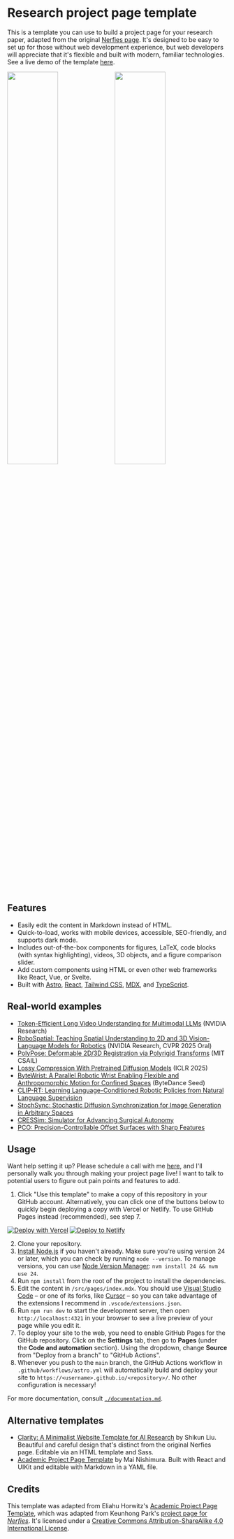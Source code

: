 # Research project page template

This is a template you can use to build a project page for your research paper, adapted from the original [Nerfies page](https://nerfies.github.io/). It's designed to be easy to set up for those without web development experience, but web developers will appreciate that it's flexible and built with modern, familiar technologies. See a live demo of the template [here](https://research-template.roman.technology).

<img src="public/screenshot-light.png" width="48%" /> <img src = "public/screenshot-dark.png" width="48%" />

## Features

- Easily edit the content in Markdown instead of HTML.
- Quick-to-load, works with mobile devices, accessible, SEO-friendly, and supports dark mode.
- Includes out-of-the-box components for figures, LaTeX, code blocks (with syntax highlighting), videos, 3D objects, and a figure comparison slider.
- Add custom components using HTML or even other web frameworks like React, Vue, or Svelte.
- Built with [Astro](https://astro.build/), [React](https://react.dev/), [Tailwind CSS](https://tailwindcss.com/), [MDX](https://mdxjs.com/), and [TypeScript](https://www.typescriptlang.org/).

## Real-world examples

- [Token-Efficient Long Video Understanding for Multimodal LLMs](https://research.nvidia.com/labs/lpr/storm/) (NVIDIA Research)
- [RoboSpatial: Teaching Spatial Understanding to 2D and 3D Vision-Language Models for Robotics](https://chanh.ee/RoboSpatial/) (NVIDIA Research, CVPR 2025 Oral)
- [PolyPose: Deformable 2D/3D Registration via Polyrigid Transforms](https://polypose.csail.mit.edu/) (MIT CSAIL)
- [Lossy Compression With Pretrained Diffusion Models](https://jeremyiv.github.io/diffc-project-page/) (ICLR 2025)
- [ByteWrist: A Parallel Robotic Wrist Enabling Flexible and Anthropomorphic Motion for Confined Spaces](https://bytewrist.github.io/) (ByteDance Seed)
- [CLIP-RT: Learning Language-Conditioned Robotic Policies from Natural Language Supervision](https://clip-rt.github.io/)
- [StochSync: Stochastic Diffusion Synchronization for Image Generation in Arbitrary Spaces](https://stochsync.github.io/)
- [CRESSim: Simulator for Advancing Surgical Autonomy](https://tbs-ualberta.github.io/CRESSim/)
- [PCO: Precision-Controllable Offset Surfaces with Sharp Features](https://alan-leo-wong.github.io/SIGASIA24-PCO-ProjectPage/)

## Usage

Want help setting it up? Please schedule a call with me [here](https://cal.com/romanhauksson/meeting), and I'll personally walk you through making your project page live! I want to talk to potential users to figure out pain points and features to add.

1. Click "Use this template" to make a copy of this repository in your GitHub account. Alternatively, you can click one of the buttons below to quickly begin deploying a copy with Vercel or Netlify. To use GitHub Pages instead (recommended), see step 7.

[![Deploy with Vercel](https://vercel.com/button)](https://vercel.com/new/clone?repository-url=https%3A%2F%2Fgithub.com%2FRomanHauksson%2Facademic-project-astro-template) [![Deploy to Netlify](https://www.netlify.com/img/deploy/button.svg)](https://app.netlify.com/start/deploy?repository=https://github.com/romanhauksson/academic-project-astro-template)

2. Clone your repository.
3. [Install Node.js](https://nodejs.org/en/download/package-manager) if you haven't already. Make sure you're using version 24 or later, which you can check by running `node --version`. To manage versions, you can use [Node Version Manager](https://github.com/nvm-sh/nvm): `nvm install 24 && nvm use 24`.
4. Run `npm install` from the root of the project to install the dependencies.
5. Edit the content in `/src/pages/index.mdx`. You should use [Visual Studio Code](https://code.visualstudio.com/) – or one of its forks, like [Cursor](https://cursor.com/) – so you can take advantage of the extensions I recommend in `.vscode/extensions.json`.
6. Run `npm run dev` to start the development server, then open `http://localhost:4321` in your browser to see a live preview of your page while you edit it.
7. To deploy your site to the web, you need to enable GitHub Pages for the GitHub repository. Click on the **Settings** tab, then go to **Pages** (under the **Code and automation** section). Using the dropdown, change **Source** from "Deploy from a branch" to "GitHub Actions".
8. Whenever you push to the `main` branch, the GitHub Actions workflow in `.github/workflows/astro.yml` will automatically build and deploy your site to `https://<username>.github.io/<repository>/`. No other configuration is necessary!

For more documentation, consult [`./documentation.md`](./documentation.md).

## Alternative templates

- [Clarity: A Minimalist Website Template for AI Research](https://shikun.io/projects/clarity) by Shikun Liu. Beautiful and careful design that's distinct from the original Nerfies page. Editable via an HTML template and Sass.
- [Academic Project Page Template](https://denkiwakame.github.io/academic-project-template/) by Mai Nishimura. Built with React and UIKit and editable with Markdown in a YAML file.

## Credits

This template was adapted from Eliahu Horwitz's [Academic Project Page Template](https://github.com/eliahuhorwitz/Academic-project-page-template), which was adapted from Keunhong Park's [project page for _Nerfies_](https://nerfies.github.io/). It's licensed under a [Creative Commons Attribution-ShareAlike 4.0 International License](http://creativecommons.org/licenses/by-sa/4.0/).
